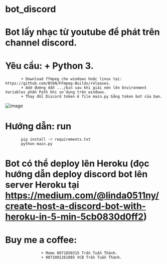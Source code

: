 # bot_discord
# Bot lấy nhạc từ youtube để phát trên channel discord.
# Yêu cầu: + Python 3. 
           + Download ffmpeg cho windows hoặc linux tại: https://github.com/BtbN/FFmpeg-Builds/releases.
           + Add đường dẫn .../bin sau khi giải nén lên Environment Variables phần Path khi sử dụng trên windows.
           + Thay đổi Discord token ở file main.py bằng token bot của bạn.
![image](https://user-images.githubusercontent.com/49850839/145065980-d82faa83-4502-4763-801f-9fa041e42154.png)
# Hướng dẫn: run
           pip install -r requirements.txt
           python main.py
# Bot có thể deploy lên Heroku (đọc hướng dẫn deploy discord bot lên server Heroku tại https://medium.com/@linda0511ny/create-host-a-discord-bot-with-heroku-in-5-min-5cb0830d0ff2)
           
# Buy me a coffee: 
                    + Momo 0971850315 Trần Tuấn Thành.
                    + 0071001261085 VCB Trần Tuấn Thành.
